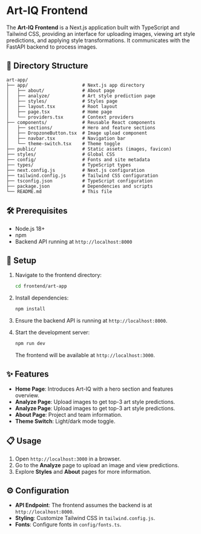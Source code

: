 # Art-IQ Frontend

The **Art-IQ Frontend** is a Next.js application built with TypeScript and Tailwind CSS, providing an interface for uploading images, viewing art style predictions, and applying style transformations. It communicates with the FastAPI backend to process images.

## 📂 Directory Structure

```plaintext
art-app/
├── app/                    # Next.js app directory
│   ├── about/              # About page
│   ├── analyze/            # Art style prediction page
│   ├── styles/             # Styles page
│   ├── layout.tsx          # Root layout
│   ├── page.tsx            # Home page
│   └── providers.tsx       # Context providers
├── components/             # Reusable React components
│   ├── sections/           # Hero and feature sections
│   ├── DropzoneButton.tsx  # Image upload component
│   ├── navbar.tsx          # Navigation bar
│   └── theme-switch.tsx    # Theme toggle
├── public/                 # Static assets (images, favicon)
├── styles/                 # Global CSS
├── config/                 # Fonts and site metadata
├── types/                  # TypeScript types
├── next.config.js          # Next.js configuration
├── tailwind.config.js      # Tailwind CSS configuration
├── tsconfig.json           # TypeScript configuration
├── package.json            # Dependencies and scripts
└── README.md               # This file
```

## 🛠️ Prerequisites

- Node.js 18+
- npm
- Backend API running at `http://localhost:8000`

## 🚀 Setup

1. Navigate to the frontend directory:
   ```bash
   cd frontend/art-app
   ```

2. Install dependencies:
   ```bash
   npm install
   ```

3. Ensure the backend API is running at `http://localhost:8000`.

4. Start the development server:
   ```bash
   npm run dev
   ```

   The frontend will be available at `http://localhost:3000`.

## ✨ Features

- **Home Page**: Introduces Art-IQ with a hero section and features overview.
- **Analyze Page**: Upload images to get top-3 art style predictions.
- **Analyze Page**: Upload images to get top-3 art style predictions.
- **About Page**: Project and team information.
- **Theme Switch**: Light/dark mode toggle.

## 📋 Usage

1. Open `http://localhost:3000` in a browser.
2. Go to the **Analyze** page to upload an image and view predictions.
4. Explore **Styles** and **About** pages for more information.

## ⚙️ Configuration

- **API Endpoint**: The frontend assumes the backend is at `http://localhost:8000`.
- **Styling**: Customize Tailwind CSS in `tailwind.config.js`.
- **Fonts**: Configure fonts in `config/fonts.ts`.